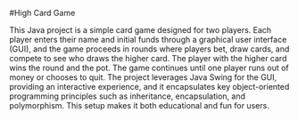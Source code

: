 #High Card Game

This Java project is a simple card game designed for two players. Each player enters their name and initial funds through a graphical user interface (GUI), and the game proceeds in rounds where players bet, draw cards, and compete to see who draws the higher card. The player with the higher card wins the round and the pot. The game continues until one player runs out of money or chooses to quit. The project leverages Java Swing for the GUI, providing an interactive experience, and it encapsulates key object-oriented programming principles such as inheritance, encapsulation, and polymorphism. This setup makes it both educational and fun for users.
